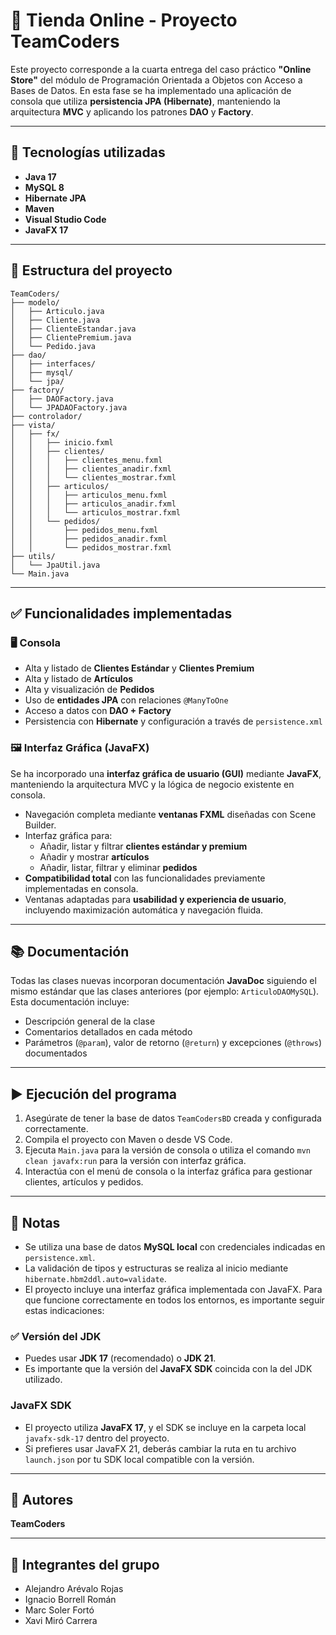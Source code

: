 
# 🛒 Tienda Online - Proyecto TeamCoders

Este proyecto corresponde a la cuarta entrega del caso práctico **"Online Store"** del módulo de Programación Orientada a Objetos con Acceso a Bases de Datos. En esta fase se ha implementado una aplicación de consola que utiliza **persistencia JPA (Hibernate)**, manteniendo la arquitectura **MVC** y aplicando los patrones **DAO** y **Factory**.

---

## 🧰 Tecnologías utilizadas

- **Java 17**
- **MySQL 8**
- **Hibernate JPA**
- **Maven**
- **Visual Studio Code**
- **JavaFX 17**

---

## 📁 Estructura del proyecto

```
TeamCoders/
├── modelo/
│   ├── Articulo.java
│   ├── Cliente.java
│   ├── ClienteEstandar.java
│   ├── ClientePremium.java
│   └── Pedido.java
├── dao/
│   ├── interfaces/
│   ├── mysql/
│   └── jpa/
├── factory/
│   ├── DAOFactory.java
│   └── JPADAOFactory.java
├── controlador/
├── vista/
│   ├── fx/
│   │   ├── inicio.fxml
│   │   ├── clientes/
│   │   │   ├── clientes_menu.fxml
│   │   │   ├── clientes_anadir.fxml
│   │   │   └── clientes_mostrar.fxml
│   │   ├── articulos/
│   │   │   ├── articulos_menu.fxml
│   │   │   ├── articulos_anadir.fxml
│   │   │   └── articulos_mostrar.fxml
│   │   └── pedidos/
│   │       ├── pedidos_menu.fxml
│   │       ├── pedidos_anadir.fxml
│   │       └── pedidos_mostrar.fxml
├── utils/
│   └── JpaUtil.java
└── Main.java
```

---

## ✅ Funcionalidades implementadas

### 🖥️ Consola

- Alta y listado de **Clientes Estándar** y **Clientes Premium**
- Alta y listado de **Artículos**
- Alta y visualización de **Pedidos**
- Uso de **entidades JPA** con relaciones `@ManyToOne`
- Acceso a datos con **DAO + Factory**
- Persistencia con **Hibernate** y configuración a través de `persistence.xml`

### 🖼️ Interfaz Gráfica (JavaFX)

Se ha incorporado una **interfaz gráfica de usuario (GUI)** mediante **JavaFX**, manteniendo la arquitectura MVC y la lógica de negocio existente en consola.

- Navegación completa mediante **ventanas FXML** diseñadas con Scene Builder.
- Interfaz gráfica para:
  - Añadir, listar y filtrar **clientes estándar y premium**
  - Añadir y mostrar **artículos**
  - Añadir, listar, filtrar y eliminar **pedidos**
- **Compatibilidad total** con las funcionalidades previamente implementadas en consola.
- Ventanas adaptadas para **usabilidad y experiencia de usuario**, incluyendo maximización automática y navegación fluida.

---

## 📚 Documentación

Todas las clases nuevas incorporan documentación **JavaDoc** siguiendo el mismo estándar que las clases anteriores (por ejemplo: `ArticuloDAOMySQL`). Esta documentación incluye:

- Descripción general de la clase
- Comentarios detallados en cada método
- Parámetros (`@param`), valor de retorno (`@return`) y excepciones (`@throws`) documentados

---

## ▶️ Ejecución del programa

1. Asegúrate de tener la base de datos `TeamCodersBD` creada y configurada correctamente.
2. Compila el proyecto con Maven o desde VS Code.
3. Ejecuta `Main.java` para la versión de consola o utiliza el comando `mvn clean javafx:run` para la versión con interfaz gráfica.
4. Interactúa con el menú de consola o la interfaz gráfica para gestionar clientes, artículos y pedidos.

---

## 📝 Notas

- Se utiliza una base de datos **MySQL local** con credenciales indicadas en `persistence.xml`.
- La validación de tipos y estructuras se realiza al inicio mediante `hibernate.hbm2ddl.auto=validate`.
- El proyecto incluye una interfaz gráfica implementada con JavaFX. Para que funcione correctamente en todos los entornos, es importante seguir estas indicaciones:

### ✅ Versión del JDK

- Puedes usar **JDK 17** (recomendado) o **JDK 21**.
- Es importante que la versión del **JavaFX SDK** coincida con la del JDK utilizado.

### JavaFX SDK

- El proyecto utiliza **JavaFX 17**, y el SDK se incluye en la carpeta local `javafx-sdk-17` dentro del proyecto.
- Si prefieres usar JavaFX 21, deberás cambiar la ruta en tu archivo `launch.json` por tu SDK local compatible con la versión.

---

## 👥 Autores

**TeamCoders**

---

## 👤 Integrantes del grupo

- Alejandro Arévalo Rojas
- Ignacio Borrell Román
- Marc Soler Fortó
- Xavi Miró Carrera
